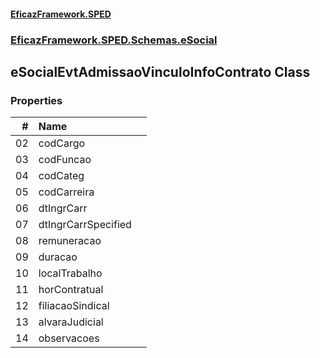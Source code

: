 #### [EficazFramework.SPED](EficazFrameworkSPED.md 'EficazFramework SPED')
### [EficazFramework.SPED.Schemas.eSocial](EficazFramework.SPED.Schemas.eSocial.md 'EficazFramework.SPED.Schemas.eSocial')

## eSocialEvtAdmissaoVinculoInfoContrato Class
### Properties

| # | Name | |
| ---: | :--- | :--- |
| 02 | codCargo |  |
| 03 | codFuncao |  |
| 04 | codCateg |  |
| 05 | codCarreira |  |
| 06 | dtIngrCarr |  |
| 07 | dtIngrCarrSpecified |  |
| 08 | remuneracao |  |
| 09 | duracao |  |
| 10 | localTrabalho |  |
| 11 | horContratual |  |
| 12 | filiacaoSindical |  |
| 13 | alvaraJudicial |  |
| 14 | observacoes |  |
